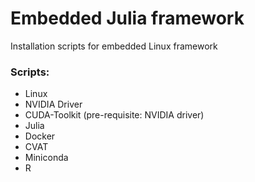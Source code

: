 # Embedded Julia framework
Installation scripts for embedded Linux framework

### Scripts:
* Linux
* NVIDIA Driver
* CUDA-Toolkit (pre-requisite: NVIDIA driver)
* Julia
* Docker
* CVAT
* Miniconda
* R
